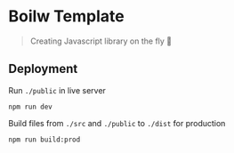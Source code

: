 # Boilw Template

> Creating Javascript library on the fly 💫

## Deployment

Run `./public` in live server

```shell
npm run dev
```

Build files from `./src` and `./public` to `./dist` for production

```shell
npm run build:prod
```
